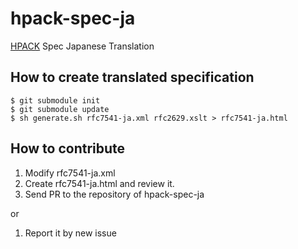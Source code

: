 hpack-spec-ja
=============

[HPACK](https://datatracker.ietf.org/doc/draft-ietf-httpbis-header-compression/) Spec Japanese Translation

How to create translated specification
---------------------------------------

```
$ git submodule init
$ git submodule update
$ sh generate.sh rfc7541-ja.xml rfc2629.xslt > rfc7541-ja.html
```

How to contribute
------------------

1. Modify rfc7541-ja.xml
2. Create rfc7541-ja.html and review it.
3. Send PR to the repository of hpack-spec-ja

or

1. Report it by new issue
